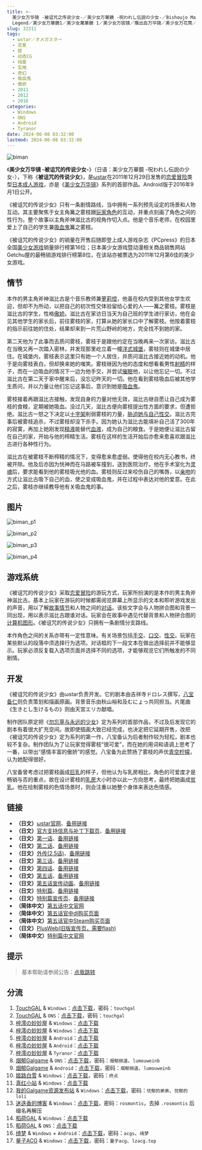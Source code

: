 ```yaml
---
title: >-
  美少女万华镜 -被诅咒之传说少女-／美少女万華鏡 -呪われし伝説の少女-／Bishoujo Mangekyou: A Girl's Cursed
  Legend／美少女万華鏡1／美少女萬華鏡 1／美少女万拔镜／撸出血万华镜／美少女万花筒／Biman／被诅咒的传说少女
slug: 32311
tags:
  - ωstar／オメガスター
  - 恋爱
  - 拔
  - 动态CG
  - 纯爱
  - 实用
  - 奇幻
  - 吸血鬼
  - 傲娇
  - 2011
  - 2012
  - 2016
categories:
  - Windows
  - ONS
  - Android
  - Tyranor
date: 2024-06-08 03:32:00
lastmod: 2024-06-08 03:32:00
---
```


![biman](https://static.30hb.cn/vndb/img/biman.webp)

《**美少女万华镜 -被诅咒的传说少女-**》（日语：美少女万華鏡 -呪われし伝説の少女-），下称《**被诅咒的传说少女**》，是[ωstar](https://zh.wikipedia.org/wiki/Ωstar)在2011年12月29日发售的[恋爱冒险](https://zh.wikipedia.org/wiki/戀愛冒險)类型[日本成人游戏](https://zh.wikipedia.org/wiki/日本成人遊戲)，亦是《[美少女万华镜](https://zh.wikipedia.org/wiki/美少女万华镜)》系列的首部作品。Android版于2016年9月1日公开。

<!--more-->

《被诅咒的传说少女》只有一条剧情路线，当中拥有一系列预先设定的场景和人物互动。其主要聚焦于女主角篝之雾枝跟[玩家角色](https://zh.wikipedia.org/wiki/玩家角色)的互动，并重点刻画了角色之间的性行为。整个故事以主角斧神滋比古的视角作切入点。他是个音乐老师，在校园里爱上了自己的学生兼[吸血鬼](https://zh.wikipedia.org/wiki/吸血鬼)篝之雾枝。

《被诅咒的传说少女》的销量在开售后随即登上成人游戏杂志《PCpress》的日本全国[美少女游戏](https://zh.wikipedia.org/wiki/美少女遊戲)销量排行榜第16位；日本美少女游戏暨动漫相关商品销售网站Getchu屋的最畅销游戏排行榜第8位，在该站亦被票选为2011年12月第6佳的美少女游戏。

## 情节

本作的男主角斧神滋比古是个音乐教师兼[萝莉控](https://zh.wikipedia.org/wiki/蘿莉控)，他虽在校内受到其他女学生欢迎，但却不为所动，以把自己的初次性交体验留给心爱的人——篝之雾枝。雾枝是滋比古的学生，性格[傲娇](https://zh.wikipedia.org/wiki/傲嬌)。滋比古在家访日当天为自己班的学生进行家访，他在会见其他学生的家长后，前往雾枝的家，打算从她的家长口中了解雾枝。他按着雾枝的指示前往她的住处，结果却来到一片荒山野岭的地方，完全找不到她的家。

第二天他为了此事而去质问雾枝，雾枝于是跟他约定在当晚再来一次家访。滋比古在当晚又再一次踏入密林，并发现那里屹立着一幢[洋式城堡](https://zh.wikipedia.org/wiki/城堡)，雾枝则在城堡中居住。在城堡内，雾枝表示这里只有她一个人居住，并质问滋比古接近她的动机。他于是向雾枝表白，但却换来她的嗤笑。雾枝继因为他的态度和想看看男性[射精](https://zh.wikipedia.org/wiki/射精)的样子，而在一边吸血的情况下一边为他手交，并尝试[催眠](https://zh.wikipedia.org/wiki/催眠)他，以让他忘记一切。不过滋比古在第二天于家中醒来后，没忘记昨天的一切。他在看到雾枝吸血后被其他学生质问，并以力量让他们忘记这事后，意识到她是[吸血鬼](https://zh.wikipedia.org/wiki/吸血鬼)。

雾枝接着再跟滋比古接触，发现自身的力量对他无效，滋比古继自愿让自己成为雾枝的食粮，定期被她吸血。没过几天，滋比古便向雾枝提出性方面的要求，但遭拒绝。滋比古一怒之下决定以[十字架](https://zh.wikipedia.org/wiki/十字架)削弱雾枝的力量，[胁迫她与自己性交](https://zh.wikipedia.org/wiki/强奸)。滋比古完事后被雾枝追杀，不过雾枝却没下杀手。因为她认为滋比古能填补自己活了300年的寂寞，再加上她刚发现[精液](https://zh.wikipedia.org/wiki/精液)能替代[血液](https://zh.wikipedia.org/wiki/血液)，成为自己的粮食。于是她便让滋比古留在自己的家，开始与他的榨精生活。雾枝在这样的生活开始后亦愈来愈喜欢跟滋比古进行各种性行为。

滋比古在被雾枝不断榨精的情况下，变得愈来愈虚弱。使得他在校内无心教书，终被开除。他及后亦因为恍神而在马路被车撞到，送到医院治疗。他在手术室化为[灵魂](https://zh.wikipedia.org/wiki/靈魂)后，要求能看到他的雾枝吸光他的血。雾枝则反过来咬伤自己的嘴唇，以[亲吻](https://zh.wikipedia.org/wiki/親吻)的方式让滋比古吸下自己的血，使之变成吸血鬼，并在过程中表达对他的爱意。在此之后，雾枝亦继续教导他有关吸血鬼的事。

## 图片

![biman_p1](https://static.30hb.cn/vndb/img/biman_p1.webp)

![biman_p2](https://static.30hb.cn/vndb/img/biman_p2.webp)

![biman_p3](https://static.30hb.cn/vndb/img/biman_p3.webp)

![biman_p4](https://static.30hb.cn/vndb/img/biman_p4.webp)

## 游戏系统

《被诅咒的传说少女》采取[恋爱冒险](https://zh.wikipedia.org/wiki/戀愛冒險)的游玩方式，玩家所扮演的是本作的男主角斧神滋比古。基本上玩家在游玩的时候都需阅览屏幕上所显示的文本和聆听游戏发出的声音，用以了解[故事情节](https://zh.wikipedia.org/wiki/叙事)和人物之间的[对话](https://zh.wikipedia.org/wiki/對話)。该些文字会与人物拼合图和背景一同出现，用以表示滋比古跟谁对话。玩家会在故事中遇见代替背景和人物拼合图的[计算机图形](https://zh.wikipedia.org/wiki/计算机图形)。《被诅咒的传说少女》只拥有一条剧情分支路线。

本作角色之间的关系亦带有一定性意味。有关场景包括[手交](https://zh.wikipedia.org/wiki/手交)、[口交](https://zh.wikipedia.org/wiki/口交)、[性交](https://zh.wikipedia.org/wiki/性交)。玩家在某些默认的段落中须选择行为选项。对话框的下一段文本在做出选择前并不能够显示。玩家必须反复载入选项页面并选择不同的选项，才能够观览它们所触发的不同剧情。

## 开发

《被诅咒的传说少女》由ωstar负责开发。它的剧本由吉祥寺ドロレス撰写，[八宝备仁](https://zh.wikipedia.org/wiki/八宝备仁)则负责策划和描画原画。背景音乐由秋山裕和及むにょっ共同担当。片尾曲《生きとし生けるもの》则由天宮エリカ献唱。

制作团队原定把《[勿忘草与永远的少女](https://zh.wikipedia.org/wiki/美少女萬華鏡_-勿忘草與永遠的少女-)》定为系列的首部作品，不过及后发现它的剧本有着很大扩充空间。故即使插画大致已经完成，也决定把它延期开售，改把《被诅咒的传说少女》定为系列的第一作，八宝备认为后者制作较为轻松，剧本也较不复杂。制作团队为了让玩家觉得雾枝“很可爱”，而在她的用词和语调上思考了一番，以带出“感情丰富的傲娇”的感觉。八宝备为此赞扬了雾枝的声优[青空柠檬](https://zh.wikipedia.org/wiki/青空檸檬)，认为她配得很好。

八宝备曾考虑过把雾枝画成[巨乳](https://zh.wikipedia.org/wiki/巨乳)的样子，但他认为与乳房相比，角色的可爱度才是畅销与否的重点，故在设计雾枝的[乳房](https://zh.wikipedia.org/wiki/乳房)大小时亦以此一方向思考，最终把她画成[贫乳](https://zh.wikipedia.org/wiki/貧乳)。他在绘制雾枝的色情场景时，则会注重以她整个身体来表达色情感。

## 链接

- **（日文）**[ωstar官网](http://www.favo-soft.jp/omega-star/)、[备用链接](http://www.omega-star.jp)
- **（日文）**[官方支持信息与补丁下载页](http://www.favo-soft.jp/omega-star/support.html)、[备用链接](http://www.omega-star.jp/support.html)
- **（日文）**[第一话](http://www.favo-soft.jp/omega-star/bimanhtml/index.html)、[备用链接](http://www.omega-star.jp/bimanhtml/index.html)
- **（日文）**[第二话](http://www.favo-soft.jp/omega-star/biman2html/index.html)、[备用链接](http://www.omega-star.jp/biman2html/index.html)
- **（日文）**[外传(2.5话)](http://www.favo-soft.jp/omega-star/bimanharuhtml/index.html)、[备用链接](http://www.omega-star.jp/bimanharuhtml/index.html)
- **（日文）**[第三话](http://www.favo-soft.jp/omega-star/biman3html/index.html)、[备用链接](http://www.omega-star.jp/biman3html/index.html)
- **（日文）**[第四话](http://www.favo-soft.jp/omega-star/biman4html/index.html)、[备用链接](http://www.omega-star.jp/biman4html/index.html)
- **（日文）**[第五话](http://www.favo-soft.jp/omega-star/biman5html/index.html)、[备用链接](http://www.omega-star.jp/biman5html/index.html)
- **（日文）**[第五话宣传动画](http://www.favo-soft.jp/omega-star/biman5html/open.html)、[备用链接](http://www.omega-star.jp/biman5html/open.html)
- **（日文）**[特别篇](http://www.favo-soft.jp/omega-star/ibun/index.html)、[备用链接](http://www.omega-star.jp/ibun/index.html)
- **（日文）**[特别篇宣传页](http://www.favo-soft.jp/omega-star/ibun_brandnew.html)、[备用链接](http://www.omega-star.jp/ibun_brandnew.html)
- **（简体中文）**[第五话中文官网](https://bishojomangekyo.com/)
- **（简体中文）**[第五话官中dl购买页面](https://www.dlsite.com/pro/work/=/product_id/VJ013799.html)
- **（简体中文）**[第五话官中Steam购买页面](https://store.steampowered.com/app/1310990)
- **（日文）**[PlusWeb(旧版宣传页，需要flash)](http://www.plus01.jp/htdocs/biman/bisyo.html)
- **（简体中文）**[特别篇中文官网](https://bishojomangekyo.com/ibun/)

## 提示

> 基本帮助请参阅公告：[点我跳转](/)

## 分流

1. [TouchGAL](https://www.touchgal.us/) & `Windows`：[点击下载](https://pan.touchgal.net/s/JD3Ca)，密码：`touchgal`
2. [TouchGAL](https://www.touchgal.us/) & `ONS`：[点击下载](https://pan.touchgal.net/s/5aOHE)，密码：`touchgal`
3. [梓澪の妙妙屋](https://zi0.cc/) & `Windows`：[点击下载](https://zi0.cc/d/%2C%E3%80%90ADV-%E5%86%92%E9%99%A9%E6%B8%B8%E6%88%8F%E3%80%91/%E3%80%90PC%2B%E5%AE%89%E5%8D%93%E3%80%91%E7%BE%8E%E5%B0%91%E5%A5%B3%E4%B8%87%E5%8D%8E%E9%95%9C%E7%B3%BB%E5%88%971-5/PC/1-%E7%BE%8E%E5%B0%91%E5%A5%B3%E4%B8%87%E5%8D%8E%E9%95%9C%20-%E8%A2%AB%E8%AF%85%E5%92%92%E4%B9%8B%E4%BC%A0%E8%AF%B4%E5%B0%91%E5%A5%B3-.zip?sign=7D7AidIsF-4ybkkwTFYp8X8rnEy7SWczRknlPW4woEk=:0)
4. [梓澪の妙妙屋](https://zi0.cc/) & `Windows`：[点击下载](https://zi0.cc/.%E3%80%90%E5%A4%8F%E9%A3%8E%E3%80%91/.%E3%80%90%E5%A4%8F%E9%A3%8E-2%E3%80%91/.%E5%85%B6%E4%BB%96/%E3%80%90_PC%E7%A1%AC%E7%9B%98%E3%80%91%E7%BE%8E%E5%B0%91%E5%A5%B3%E4%B8%87%E5%8D%8E%E9%95%9C1%E2%80%94%E2%80%94%E8%A2%AB%E8%AF%85%E5%92%92%E4%B9%8B%E4%BC%A0%E8%AF%B4%E5%B0%91%E5%A5%B3_tar_zst.rar?from=search)
5. [梓澪の妙妙屋](https://zi0.cc/) & `Android`：[点击下载](https://zi0.cc/d/%60%E3%80%90%E5%BD%92%20%E6%A1%A3%E3%80%91/%E3%80%90%E5%AE%89%E5%8D%93%E5%90%88%E9%9B%86%E3%80%91/005/%E7%BE%8E%E5%B0%91%E5%A5%B3%E4%B8%87%E5%8D%8E%E9%95%9C1.apk?sign=RhhGEUGZPUc76THBEllSXTcmVCDZXA8FZnFr7SExlk8=:0)
6. [梓澪の妙妙屋](https://zi0.cc/) & `Android`：[点击下载](https://zi0.cc/d/%2C%E3%80%90ADV-%E5%86%92%E9%99%A9%E6%B8%B8%E6%88%8F%E3%80%91/%E3%80%90PC%2B%E5%AE%89%E5%8D%93%E3%80%91%E7%BE%8E%E5%B0%91%E5%A5%B3%E4%B8%87%E5%8D%8E%E9%95%9C%E7%B3%BB%E5%88%971-5/%E5%AE%89%E5%8D%93/1-%E7%BE%8E%E5%B0%91%E5%A5%B3%E4%B8%87%E5%8D%8E%E9%95%9C%20-%E8%A2%AB%E8%AF%85%E5%92%92%E4%B9%8B%E4%BC%A0%E8%AF%B4%E5%B0%91%E5%A5%B3.7z?sign=0f-SKBGL2zCGHnQ62QPGjz0RuH4NQplqTxsj340-FIE=:0)
7. [梓澪の妙妙屋](https://zi0.cc/) & `Tyranor`：[点击下载](https://zi0.cc/d/%60%E3%80%90%E5%BD%92%20%E6%A1%A3%E3%80%91/%E3%80%90Tyranor%E5%90%88%E9%9B%86%E3%80%91/%E7%BE%8E%E5%B0%91%E5%A5%B3%E4%B8%87%E5%8D%8E%E9%95%9C%20-%E8%A2%AB%E8%AF%85%E5%92%92%E4%B9%8B%E4%BC%A0%E8%AF%B4%E5%B0%91%E5%A5%B3-%E3%80%90%E6%B1%89%E5%8C%96%E6%AD%A5%E5%85%B5%E3%80%91.rar?sign=_CMHSoS3M8R3ny7tVDVhhbA6_Wv-Xw1OmUyWRBSw66Y=:0)
8. [烟郁Galgame](https://yanyugal.top/) & `ONS`：[点击下载](https://yanyugal.top/d/disk1/%E5%B0%8F%E5%B0%8F%E7%9A%84%E5%88%86%E4%BA%AB%EF%BC%88PC%EF%BC%86%E5%AE%89%E5%8D%93%EF%BC%89/%E5%AE%89%E5%8D%93/ons/%E4%B8%87%E5%8D%8E%E9%95%9C%E5%90%88%E9%9B%86/%E7%BE%8E%E5%B0%91%E5%A5%B3%E4%B8%87%E5%8D%8E%E9%95%9C1.7z)，密码：`烟郁频道`、`lumouweinb`
9. [烟郁Galgame](https://yanyugal.top/) & `Android`：[点击下载](https://yanyugal.top/d/disk1/%E5%B0%8F%E5%B0%8F%E7%9A%84%E5%88%86%E4%BA%AB%EF%BC%88PC%EF%BC%86%E5%AE%89%E5%8D%93%EF%BC%89/%E5%AE%89%E5%8D%93/%E7%9B%B4%E8%A3%85%E5%AE%89%E8%A3%85%E5%8C%85/%E7%BE%8E%E5%B0%91%E5%A5%B3%E4%B8%87%E5%8D%8E%E9%95%9C/%E7%BE%8E%E5%B0%91%E5%A5%B3%E4%B8%87%E5%8D%8E%E9%95%9C1.7z)，密码：`烟郁频道`、`lumouweinb`
10. [姬路白雪](https://pan.jlbx.xyz/) & `Windows`：[点击下载](https://pan.jlbx.xyz/?s=%E8%A2%AB%E8%AF%85%E5%92%92%E4%B9%8B%E4%BC%A0%E8%AF%B4%E5%B0%91%E5%A5%B3)，密码：`终点`
11. [真红小站](https://www.shinnku.com/) & `Windows`：[点击下载](https://www.shinnku.com/api/download/0/win/%E7%BE%8E%E5%B0%91%E5%A5%B3%E4%B8%87%E5%8D%8E%E9%95%9C1-%E8%A2%AB%E8%AF%85%E5%92%92%E4%B9%8B%E4%BC%A0%E8%AF%B4%E5%B0%91%E5%A5%B3.7z)
12. [我的Galgame资源发布站](https://www.ttloli.com/) & `Windows`：[点击下载](https://www.ttloli.com/meishaonvwanhuajing-beizuzhouzhichuanshuoshaonv.html)，密码：`忧郁的弟弟`、`忧郁的loli`
13. [迷迭香的博客](https://rosmontis.com/) & `Windows`：[点击下载](https://drive.rosmontis.com/s/Ax8U0)，密码：`rosmontis`，去掉 `.rosmontis` 后缀名再解压
14. [稻荷GAL](https://inarigal.com/) & `Windows`：[点击下载](https://inarigal.com/detail/215)
15. [稻荷GAL](https://inarigal.com/) & `ONS`：[点击下载](https://inarigal.com/detail/586)
16. [绮梦](https://acgs.one/) & `Windows` + `Android`：[点击下载](https://game.acgs.one/game/53.html)，密码：`acgs`、`绮梦`
17. [量子ACG](https://lzacg.org/) & `Windows`：[点击下载](https://lzacg.org/6054)，密码：`量子acg`、`lzacg.top`
